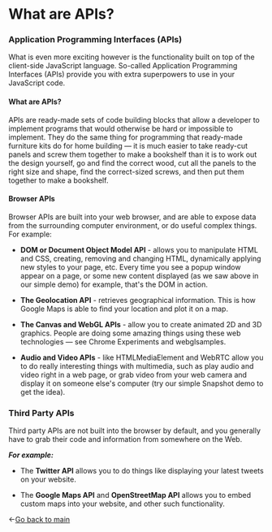 # What are APIs?

### Application Programming Interfaces (APIs)

What is even more exciting however is the functionality built on top of the client-side JavaScript language. So-called Application Programming Interfaces (APIs) provide you with extra superpowers to use in your JavaScript code.  

#### **What are APIs?**

APIs are ready-made sets of code building blocks that allow a developer to implement programs that would otherwise be hard or impossible to implement. They do the same thing for programming that ready-made furniture kits do for home building — it is much easier to take ready-cut panels and screw them together to make a bookshelf than it is to work out the design yourself, go and find the correct wood, cut all the panels to the right size and shape, find the correct-sized screws, and then put them together to make a bookshelf.

#### **Browser APIs**

Browser APIs are built into your web browser, and are able to expose data from the surrounding computer environment, or do useful complex things. For example:

* **DOM or Document Object Model API** - allows you to manipulate HTML and CSS, creating, removing and changing HTML, dynamically applying new styles to your page, etc. Every time you see a popup window appear on a page, or some new content displayed (as we saw above in our simple demo) for example, that's the DOM in action.

* **The Geolocation API** - retrieves geographical information. This is how Google Maps is able to find your location and plot it on a map.

* **The Canvas and WebGL APIs** - allow you to create animated 2D and 3D graphics. People are doing some amazing things using these web technologies — see Chrome Experiments and webglsamples.

* **Audio and Video APIs** - like HTMLMediaElement and WebRTC allow you to do really interesting things with multimedia, such as play audio and video right in a web page, or grab video from your web camera and display it on someone else's computer (try our simple Snapshot demo to get the idea).

### **Third Party APIs**

Third party APIs are not built into the browser by default, and you generally have to grab their code and information from somewhere on the Web.

***For example:***

* The **Twitter API** allows you to do things like displaying your latest tweets on your website.

* The **Google Maps API** and **OpenStreetMap API** allows you to embed custom maps into your website, and other such functionality.  

<-[Go back to main](/README.md)